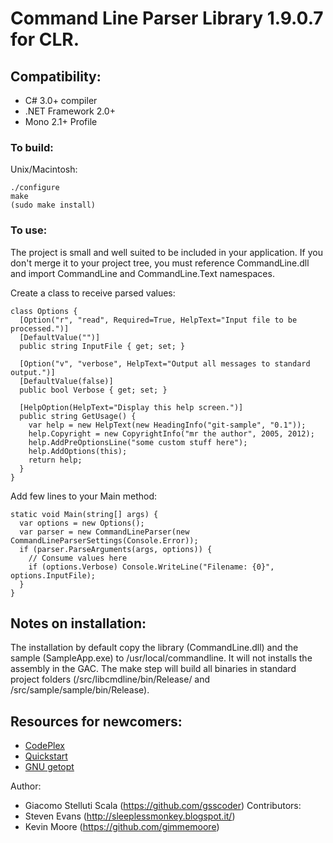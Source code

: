 Command Line Parser Library 1.9.0.7 for CLR.
===

Compatibility:
---
  - C# 3.0+ compiler
  - .NET Framework 2.0+
  - Mono 2.1+ Profile

### To build:

Unix/Macintosh:

    ./configure
    make
    (sudo make install)

### To use:

The project is small and well suited to be included in your application. If you don't merge it to your project tree, you must reference CommandLine.dll and import CommandLine and CommandLine.Text namespaces.

Create a class to receive parsed values:

    class Options {
      [Option("r", "read", Required=True, HelpText="Input file to be processed.")]
      [DefaultValue("")]
      public string InputFile { get; set; }
    
      [Option("v", "verbose", HelpText="Output all messages to standard output.")]
      [DefaultValue(false)]
      public bool Verbose { get; set; }

      [HelpOption(HelpText="Display this help screen.")]
      public string GetUsage() {
        var help = new HelpText(new HeadingInfo("git-sample", "0.1"));
        help.Copyright = new CopyrightInfo("mr the author", 2005, 2012);
        help.AddPreOptionsLine("some custom stuff here");
        help.AddOptions(this);
        return help;
      }
    }

Add few lines to your Main method:

    static void Main(string[] args) {
      var options = new Options();
      var parser = new CommandLineParser(new CommandLineParserSettings(Console.Error));
      if (parser.ParseArguments(args, options)) {
        // Consume values here
        if (options.Verbose) Console.WriteLine("Filename: {0}", options.InputFile);
      }
    }

Notes on installation:
---
The installation by default copy the library (CommandLine.dll) and the sample (SampleApp.exe) to /usr/local/commandline. It will not installs the assembly in the GAC. The make step will build all binaries in standard project folders (/src/libcmdline/bin/Release/ and /src/sample/sample/bin/Release).

Resources for newcomers:
---
  - [CodePlex](http://commandline.codeplex.com)
  - [Quickstart](http://commandline.codeplex.com/wikipage?title=Quickstart&referringTitle=Documentation)
  - [GNU getopt](http://www.gnu.org/software/libc/manual/html_node/Getopt.html)

Author:
  - Giacomo Stelluti Scala (https://github.com/gsscoder)
Contributors:
  - Steven Evans (http://sleeplessmonkey.blogspot.it/)
  - Kevin Moore (https://github.com/gimmemoore)